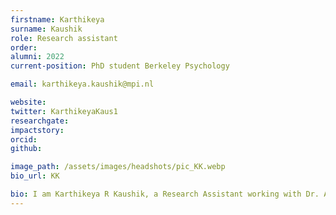 ```yaml
---
firstname: Karthikeya
surname: Kaushik
role: Research assistant
order:
alumni: 2022
current-position: PhD student Berkeley Psychology

email: karthikeya.kaushik@mpi.nl

website:
twitter: KarthikeyaKaus1
researchgate:
impactstory:
orcid:
github:

image_path: /assets/images/headshots/pic_KK.webp
bio_url: KK

bio: I am Karthikeya R Kaushik, a Research Assistant working with Dr. Andrea Martin on the formal and computational aspects of language comprehension. For my Master's thesis completed this year at the TU Munich (in Computational Science and Engineering), I worked on a formalism of compositionality and structure dependence in natural language, which will be the focus of my research at the LaCNS. I also work as a RA at the Crowd Cognition lab at LMU, Munich, where I study homophily in social networks in matters of taste.
---
```

